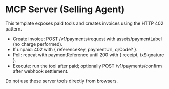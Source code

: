 # MCP Server (Selling Agent)

This template exposes paid tools and creates invoices using the HTTP 402 pattern.

- Create invoice: POST /v1/payments/request with assets/paymentLabel (no charge performed).
- If unpaid: 402 with { referenceKey, paymentUrl, qrCode? }.
- Poll: repeat with paymentReference until 200 with { receipt, txSignature }.
- Execute: run the tool after paid; optionally POST /v1/payments/confirm after webhook settlement.

Do not use these server tools directly from browsers.

